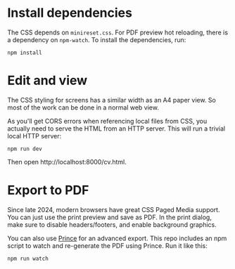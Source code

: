 # Install dependencies

The CSS depends on `minireset.css`. For PDF preview hot reloading, there is a dependency on `npm-watch`. To install the dependencies, run:

```
npm install
```

# Edit and view

The CSS styling for screens has a similar width as an A4 paper view. So most of the work can be done in a normal web view.

As you'll get CORS errors when referencing local files from CSS, you actually need to serve the HTML from an HTTP server. This will run a trivial local HTTP server:

```
npm run dev
```

Then open http://localhost:8000/cv.html.

# Export to PDF

Since late 2024, modern browsers have great CSS Paged Media support. You can just use the print preview and save as PDF. In the print dialog, make sure to disable headers/footers, and enable background graphics.

You can also use [Prince](https://www.princexml.com/) for an advanced export. This repo includes an npm script to watch and re-generate the PDF using Prince. Run it like this:

```
npm run watch
```
